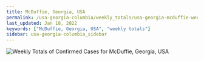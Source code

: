 ```yaml
---
title: McDuffie, Georgia, USA
permalink: /usa-georgia-columbia/weekly_totals/usa-georgia-mcduffie-weekly_totals.html
last_updated: Jan 18, 2022
keywords: ["McDuffie, Georgia, USA", "weekly totals"]
sidebar: usa-georgia-columbia_sidebar
---
```


![Weekly Totals of Confirmed Cases for McDuffie, Georgia, USA](/covid_tracker/images/graphs/usa-georgia-mcduffie-weekly_totals_graph.png)
